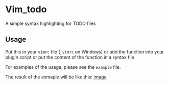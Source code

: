 # Vim_todo
A simple syntax highlighting for TODO files

## Usage
Put this in your `vimrc` file (`_vimrc` on Windows) or
add the function into your plugin script or
put the content of the function in a syntax file

For examples of the usage, please see the `example` file.

The result of the exmaple will be like this: [image](https://github.com/Irides-Chromium/Vim_todo/blob/master/a.png)
